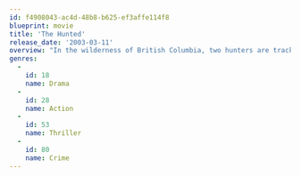 ```yaml
---
id: f4908043-ac4d-48b8-b625-ef3affe114f8
blueprint: movie
title: 'The Hunted'
release_date: '2003-03-11'
overview: "In the wilderness of British Columbia, two hunters are tracked and viciously murdered by Aaron Hallum. Former Special Operations instructor, L.T. Bonham is approached and asked to apprehend Hallum, his former student, who has 'gone rogue' after suffering severe battle stress from his time in Kosovo."
genres:
  -
    id: 18
    name: Drama
  -
    id: 28
    name: Action
  -
    id: 53
    name: Thriller
  -
    id: 80
    name: Crime
---
```

